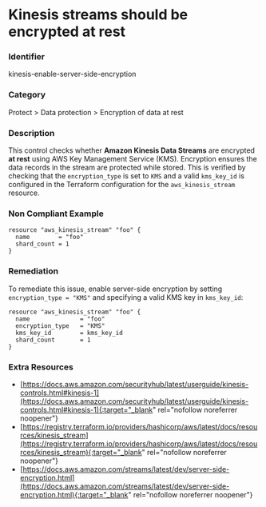# Kinesis streams should be encrypted at rest

### Identifier

kinesis-enable-server-side-encryption

### Category

Protect > Data protection > Encryption of data at rest

### Description

This control checks whether **Amazon Kinesis Data Streams** are encrypted **at rest** using AWS Key Management Service (KMS). Encryption ensures the data records in the stream are protected while stored. This is verified by checking that the `encryption_type` is set to `KMS` and a valid `kms_key_id` is configured in the Terraform configuration for the `aws_kinesis_stream` resource.

### Non Compliant Example

```hcl
resource "aws_kinesis_stream" "foo" {
  name        = "foo"
  shard_count = 1
}
```

### Remediation

To remediate this issue, enable server-side encryption by setting `encryption_type = "KMS"` and specifying a valid KMS key in `kms_key_id`:
```hcl
resource "aws_kinesis_stream" "foo" {
  name              = "foo"
  encryption_type   = "KMS"
  kms_key_id        = kms_key_id
  shard_count       = 1
}
```

### Extra Resources

- [https://docs.aws.amazon.com/securityhub/latest/userguide/kinesis-controls.html#kinesis-1](https://docs.aws.amazon.com/securityhub/latest/userguide/kinesis-controls.html#kinesis-1){:target="_blank" rel="nofollow noreferrer noopener"}
- [https://registry.terraform.io/providers/hashicorp/aws/latest/docs/resources/kinesis_stream](https://registry.terraform.io/providers/hashicorp/aws/latest/docs/resources/kinesis_stream){:target="_blank" rel="nofollow noreferrer noopener"}
- [https://docs.aws.amazon.com/streams/latest/dev/server-side-encryption.html](https://docs.aws.amazon.com/streams/latest/dev/server-side-encryption.html){:target="_blank" rel="nofollow noreferrer noopener"}
